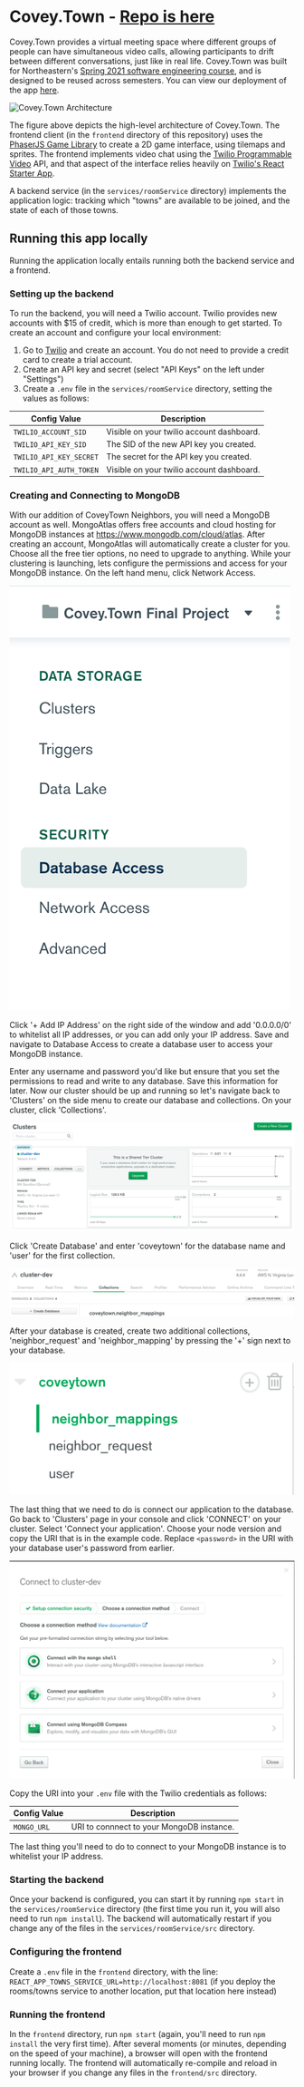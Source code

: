 # Covey.Town - [Repo is here](https://github.com/zefwang/covey.town)

Covey.Town provides a virtual meeting space where different groups of people can have simultaneous video calls, allowing participants to drift between different conversations, just like in real life.
Covey.Town was built for Northeastern's [Spring 2021 software engineering course](https://neu-se.github.io/CS4530-CS5500-Spring-2021/), and is designed to be reused across semesters.
You can view our deployment of the app [here](https://adoring-nobel-447f23.netlify.app/).

![Covey.Town Architecture](docs/covey-town-architecture.png)

The figure above depicts the high-level architecture of Covey.Town.
The frontend client (in the `frontend` directory of this repository) uses the [PhaserJS Game Library](https://phaser.io) to create a 2D game interface, using tilemaps and sprites.
The frontend implements video chat using the [Twilio Programmable Video](https://www.twilio.com/docs/video) API, and that aspect of the interface relies heavily on [Twilio's React Starter App](https://github.com/twilio/twilio-video-app-react).

A backend service (in the `services/roomService` directory) implements the application logic: tracking which "towns" are available to be joined, and the state of each of those towns.

## Running this app locally

Running the application locally entails running both the backend service and a frontend.

### Setting up the backend

To run the backend, you will need a Twilio account. Twilio provides new accounts with $15 of credit, which is more than enough to get started.
To create an account and configure your local environment:

1. Go to [Twilio](https://www.twilio.com/) and create an account. You do not need to provide a credit card to create a trial account.
2. Create an API key and secret (select "API Keys" on the left under "Settings")
3. Create a `.env` file in the `services/roomService` directory, setting the values as follows:

| Config Value            | Description                               |
| ----------------------- | ----------------------------------------- |
| `TWILIO_ACCOUNT_SID`    | Visible on your twilio account dashboard. |
| `TWILIO_API_KEY_SID`    | The SID of the new API key you created.   |
| `TWILIO_API_KEY_SECRET` | The secret for the API key you created.   |
| `TWILIO_API_AUTH_TOKEN` | Visible on your twilio account dashboard. |


### Creating and Connecting to MongoDB

With our addition of CoveyTown Neighbors, you will need a MongoDB account as well. MongoAtlas offers free accounts and cloud hosting for MongoDB instances at https://www.mongodb.com/cloud/atlas. After creating an account, MongoAtlas will automatically create a cluster for you. Choose all the free tier options, no need to upgrade to anything. While your clustering is launching, lets configure the permissions and access for your MongoDB instance. On the left hand menu, click Network Access. 

![MongoAtlas Side Menu](docs/mongodb_side_menu.png)

Click '+ Add IP Address' on the right side of the window and add '0.0.0.0/0' to whitelist all IP addresses, or you can add only your IP address. Save and navigate to Database Access to create a database user to access your MongoDB instance.

Enter any username and password you'd like but ensure that you set the permissions to read and write to any database. Save this information for later. Now our cluster should be up and running so let's navigate back to 'Clusters' on the side menu to create our database and collections. On your cluster, click 'Collections'. 

![Cluster View](docs/mongodb_cluster.png)

Click 'Create Database' and enter 'coveytown' for the database name and 'user' for the first collection. 

![Create a Database](docs/mongodb_create_a_database.png)

After your database is created, create two additional collections, 'neighbor_request' and 'neighbor_mapping' by pressing the '+' sign next to your database. 

![Create additional collections](docs/mongodb_additional_collections.png)

The last thing that we need to do is connect our application to the database. Go back to 'Clusters' page in your console and click 'CONNECT' on your cluster. Select 'Connect your application'. Choose your node version and copy the URI that is in the example code. Replace `<password>` in the URI with your database user's password from earlier. 

![Connect to application](docs/mongodb_connect_to_application.png)

Copy the URI into your `.env` file with the Twilio credentials as follows:

| Config Value            | Description                               |
| ----------------------- | ----------------------------------------- |
| `MONGO_URL`             | URI to connnect to your MongoDB instance. |

The last thing you'll need to do to connect to your MongoDB instance is to whitelist your IP address. 


### Starting the backend

Once your backend is configured, you can start it by running `npm start` in the `services/roomService` directory (the first time you run it, you will also need to run `npm install`).
The backend will automatically restart if you change any of the files in the `services/roomService/src` directory.

### Configuring the frontend

Create a `.env` file in the `frontend` directory, with the line: `REACT_APP_TOWNS_SERVICE_URL=http://localhost:8081` (if you deploy the rooms/towns service to another location, put that location here instead)

### Running the frontend

In the `frontend` directory, run `npm start` (again, you'll need to run `npm install` the very first time). After several moments (or minutes, depending on the speed of your machine), a browser will open with the frontend running locally.
The frontend will automatically re-compile and reload in your browser if you change any files in the `frontend/src` directory.
